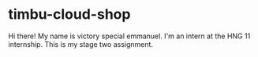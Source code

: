 # timbu-cloud-shop 
Hi there!
My name is victory special emmanuel.
I'm an intern at the HNG 11 internship.
This is my stage two assignment.